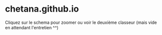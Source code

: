 # chetana.github.io
Cliquez sur le schema pour zoomer ou voir le deuxième classeur (mais vide en attendant l'entretien ^^)
